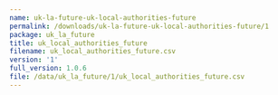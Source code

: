 ```yaml
---
name: uk-la-future-uk-local-authorities-future
permalink: /downloads/uk-la-future-uk-local-authorities-future/1
package: uk_la_future
title: uk_local_authorities_future
filename: uk_local_authorities_future.csv
version: '1'
full_version: 1.0.6
file: /data/uk_la_future/1/uk_local_authorities_future.csv
---
```

